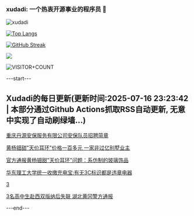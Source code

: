 ### xudadi: 一个热衷开源事业的程序员 👋

![xudadi](https://github-readme-stats-git-masterorgs-github-readme-stats-team.vercel.app/api?username=xudadi)

[![Top Langs](https://github-readme-stats.vercel.app/api/top-langs/?username=xudadi)](https://github.com/anuraghazra/github-readme-stats)

[![GitHub Streak](https://streak-stats.demolab.com?user=xudadi&locale=zh_Hans)](https://git.io/streak-stats)

![](https://raw.githubusercontent.com/xudadi/xudadi/main/assets/github-contribution-grid-snake.svg)

![VISITOR+COUNT](https://komarev.com/ghpvc/?username=xudadi&label=VISITOR+COUNT)


---start---

## Xudadi的每日更新(更新时间:2025-07-16 23:23:42 | 本部分通过Github Actions抓取RSS自动更新, 无意中实现了自动刷绿墙...)

[重庆丹源安保服务有限公司安保队员招聘简章](https://www.gongkaoleida.com/article/2514077)

[黄杨钿甜"天价耳环"价格一百多元 一家非过亿别墅业主](https://m.163.com/news/article/K4K6FHT40001899O.html)

[官方通报黄杨钿甜"天价耳环"问题：系仿制的玻璃饰品](https://m.163.com/news/article/K4K50FU60001899O.html)

[华东理工大学统一收缴充电宝:有无3C标识都是违章电器](https://m.163.com/news/article/K4K1LKO505345ARG.html)

[3](https://m.163.com/touch/news/sub/domestic)

[3名高中生赴西双版纳后失联 湖北黄冈警方通报](https://m.163.com/news/article/K4JTD9670534A4SC.html)

---end---
